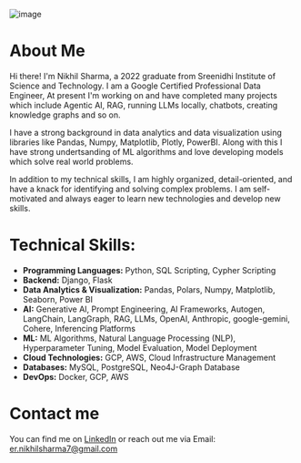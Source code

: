 <!---
KirkYagami/KirkYagami is a ✨ special ✨ repository because its `README.md` (this file) appears on your GitHub profile.
You can click the Preview link to take a look at your changes.
![LinkedIn banner](https://user-images.githubusercontent.com/106730135/210165772-977e7977-9204-48ba-b85c-efb70617eb18.png)
--->


![image](https://github.com/user-attachments/assets/494ca5fe-534d-4261-9f41-0cc34c5c5f0c)


# About Me
Hi there! I'm Nikhil Sharma, a 2022 graduate from Sreenidhi Institute of Science and Technology. I am a Google Certified Professional Data Engineer, At present I'm working on and have completed many projects which include Agentic AI, RAG, running LLMs locally, chatbots, creating knowledge graphs and so on.

I have a strong background in data analytics and data visualization using libraries like Pandas, Numpy, Matplotlib, Plotly, PowerBI.
Along with this I have strong undertsanding of ML algorithms and love developing models which solve real world problems.

In addition to my technical skills, I am highly organized, detail-oriented, and have a knack for identifying and solving complex problems. I am self-motivated and always eager to learn new technologies and develop new skills.


# Technical Skills:
- **Programming Languages:** Python, SQL Scripting, Cypher Scripting
- **Backend:** Django, Flask
- **Data Analytics & Visualization:** Pandas, Polars, Numpy, Matplotlib, Seaborn, Power BI
- **AI:** Generative AI, Prompt Engineering, AI Frameworks, Autogen, LangChain, LangGraph, RAG, LLMs, OpenAI, Anthropic, google-gemini, Cohere, Inferencing Platforms
- **ML:** ML Algorithms, Natural Language Processing (NLP), Hyperparameter Tuning, Model Evaluation, Model Deployment
- **Cloud Technologies:** GCP, AWS, Cloud Infrastructure Management
- **Databases:** MySQL, PostgreSQL, Neo4J-Graph Database
- **DevOps:** Docker, GCP, AWS

# Contact me
You can find me on [LinkedIn](https://www.linkedin.com/in/-nikhil/) or reach out me via Email: er.nikhilsharma7@gmail.com 
